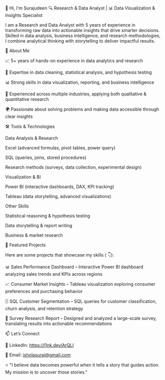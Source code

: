 👋 Hi, I'm Surajudeen
🔍 Research & Data Analyst | 📊 Data Visualization & Insights Specialist

I am a Research and Data Analyst with 5 years of experience in transforming raw data into actionable 
insights that drive smarter decisions. Skilled in data analysis, business intelligence, and research
 methodologies, I combine analytical thinking with storytelling to deliver impactful results.

🚀 About Me

📈 5+ years of hands-on experience in data analytics and research

🧩 Expertise in data cleaning, statistical analysis, and hypothesis testing

📊 Strong skills in data visualization, reporting, and business intelligence

🔎 Experienced across multiple industries, applying both qualitative & quantitative research

🌍 Passionate about solving problems and making data accessible through clear insights

🛠️ Tools & Technologies

Data Analysis & Research

Excel (advanced formulas, pivot tables, power query)

SQL (queries, joins, stored procedures)

Research methods (surveys, data collection, experimental design)

Visualization & BI

Power BI (interactive dashboards, DAX, KPI tracking)

Tableau (data storytelling, advanced visualizations)

Other Skills

Statistical reasoning & hypothesis testing

Data storytelling & report writing

Business & market research

📂 Featured Projects

Here are some projects that showcase my skills ( 👇):

📊 Sales Performance Dashboard – Interactive Power BI dashboard analyzing sales trends and KPIs across regions

📈 Consumer Market Insights – Tableau visualization exploring consumer preferences and purchasing behavior

🗄️ SQL Customer Segmentation – SQL queries for customer classification, churn analysis, and retention strategy

📑 Survey Research Report – Designed and analyzed a large-scale survey, translating results into actionable recommendations

📫 Let’s Connect

💼 LinkedIn: https://l1nk.dev/ArQLl

📧 Email: isholasuraj@gmail.com

⭐ "I believe data becomes powerful when it tells a story that guides action. My mission is to uncover those stories."
